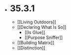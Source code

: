 - # 35.3.1
	- [[Living Outdoors]]
	- [[Declaring What Is So]]
		- [[Is Glue]]
		- [[Purpose Sniffer]]
	- [[Building Matrix]]
	- [[Distinction]]